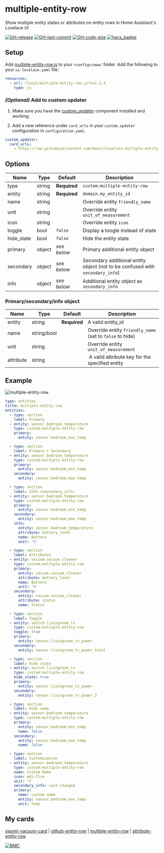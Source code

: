 # multiple-entity-row
Show multiple entity states or attributes on entity rows in Home Assistant's Lovelace UI

[![GH-release](https://img.shields.io/badge/version-1.2.4-red.svg?style=flat-square)](https://raw.githubusercontent.com/benct/lovelace-multiple-entity-row/master/multiple-entity-row.js)
[![GH-last-commit](https://img.shields.io/github/last-commit/benct/lovelace-multiple-entity-row.svg?style=flat-square)](https://github.com/benct/lovelace-multiple-entity-row/commits/master)
[![GH-code-size](https://img.shields.io/github/languages/code-size/benct/lovelace-multiple-entity-row.svg?style=flat-square)](https://github.com/benct/lovelace-multiple-entity-row)
[![hacs_badge](https://img.shields.io/badge/HACS-Default-orange.svg)](https://github.com/custom-components/hacs)

## Setup

Add [multiple-entity-row.js](https://raw.githubusercontent.com/benct/lovelace-multiple-entity-row/master/multiple-entity-row.js) to your `<config>/www/` folder. Add the following to your `ui-lovelace.yaml` file:

```yaml
resources:
  - url: /local/multiple-entity-row.js?v=1.2.4
    type: js
```

### *(Optional)* Add to custom updater

1. Make sure you have the [custom_updater](https://github.com/custom-components/custom_updater) component installed and working.

2. Add a new reference under `card_urls` in your `custom_updater` configuration in `configuration.yaml`.

```yaml
custom_updater:
  card_urls:
    - https://raw.githubusercontent.com/benct/lovelace-multiple-entity-row/master/tracker.json
```

## Options

| Name | Type | Default | Description
| ---- | ---- | ------- | -----------
| type | string | **Required** | `custom:multiple-entity-row`
| entity | string | **Required** | `domain.my_entity_id`
| name | string | | Override entity `friendly_name`
| unit | string | | Override entity `unit_of_measurement`
| icon | string | | Override entity `icon`
| toggle | bool | `false` | Display a toogle instead of state
| hide_state | bool | `false` | Hide the entity state
| primary | object | *see below* | Primary additional entity object
| secondary | object | *see below* | Secondary additional entity object (not to be confused with `secondary_info`)
| info | object | *see below* | Additional entity object as `secondary_info`

### Primary/secondary/info object

| Name | Type | Default | Description
| ---- | ---- | ------- | -----------
| entity | string | **Required** | A valid entity_id
| name | string/bool | | Override entity `friendly_name` (set to `false` to hide)
| unit | string | | Override entity `unit_of_measurement`
| attribute | string | | A valid attribute key for the specified entity

## Example

![multiple-entity-row](https://raw.githubusercontent.com/benct/lovelace-multiple-entity-row/master/example.png)

```yaml
type: entities
title: multiple-entity-row
entities:
  - type: section
    label: Primary
  - entity: sensor.bedroom_temperature
    type: custom:multiple-entity-row
    primary:
      entity: sensor.bedroom_max_temp

  - type: section
    label: Primary + Secondary
  - entity: sensor.bedroom_temperature
    type: custom:multiple-entity-row
    primary:
      entity: sensor.bedroom_min_temp
    secondary:
      entity: sensor.bedroom_max_temp

  - type: section
    label: Info (secondary_info)
  - entity: sensor.bedroom_temperature
    type: custom:multiple-entity-row
    primary:
      entity: sensor.bedroom_min_temp
    secondary:
      entity: sensor.bedroom_max_temp
    info:
      entity: sensor.bedroom_temperature
      attribute: battery_level
      name: Battery
      unit: '%'

  - type: section
    label: Attributes
  - entity: vacuum.vacuum_cleaner
    type: custom:multiple-entity-row
    primary:
      entity: vacuum.vacuum_cleaner
      attribute: battery_level
      name: Battery
      unit: '%'
    secondary:
      entity: vacuum.vacuum_cleaner
      attribute: status
      name: Status

  - type: section
    label: Toggle
  - entity: switch.livingroom_tv
    type: custom:multiple-entity-row
    toggle: true
    primary:
      entity: sensor.livingroom_tv_power
    secondary:
      entity: sensor.livingroom_tv_power_total

  - type: section
    label: Hide state
  - entity: switch.livingroom_tv
    type: custom:multiple-entity-row
    hide_state: true
    primary:
      entity: sensor.livingroom_tv_power
    secondary:
      entity: sensor.livingroom_tv_power_2

  - type: section
    label: Hide name
  - entity: sensor.bedroom_temperature
    type: custom:multiple-entity-row
    primary:
      entity: sensor.bedroom_min_temp
      name: false
    secondary:
      entity: sensor.bedroom_max_temp
      name: false

  - type: section
    label: Customization
  - entity: sensor.bedroom_temperature
    type: custom:multiple-entity-row
    name: Custom Name
    icon: mdi:fire
    unit: °F
    secondary_info: last-changed
    primary:
      name: custom name
      entity: sensor.bedroom_max_temp
      unit: temp
```

## My cards

[xiaomi-vacuum-card](https://github.com/benct/lovelace-xiaomi-vacuum-card) | 
[github-entity-row](https://github.com/benct/lovelace-github-entity-row) | 
[multiple-entity-row](https://github.com/benct/lovelace-multiple-entity-row) | 
[attribute-entity-row](https://github.com/benct/lovelace-attribute-entity-row)

[![BMC](https://www.buymeacoffee.com/assets/img/custom_images/white_img.png)](https://www.buymeacoff.ee/benct)
